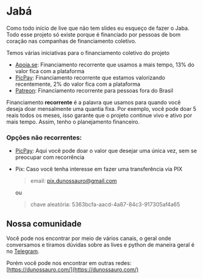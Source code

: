 # Jabá

Como todo início de live que não tem slides eu esqueço de fazer o Jaba. Todo esse projeto só existe porque é financiado por pessoas de bom coração nas companhas de financiamento coletivo.

Temos várias iniciativas para o financiamento coletivo do projeto

- [Apoia.se](https://apoia.se/livedepython): Financiamento recorrente que usamos a mais tempo, 13% do valor fica com a plataforma
- [PicPay](https://app.picpay.com/user/dunossauro): Financiamento recorrente que estamos valorizando recentemente, 2% do valor fica com a plataforma
- [Patreon](http://patreon.com/dunossauro): Financiamento recorrente para pessoas fora do Brasil

Financiamento **recorrente** é a palavra que usamos para quando você deseja doar mensalmente uma quantia fixa. Por exemplo, você pode doar 5 reais todos os meses, isso garante que o projeto continue vivo e ativo por mais tempo. Assim, tenho o planejamento financeiro.

### Opções não recorrentes:

- [PicPay](http://picpay.me/livedepython): Aqui você pode doar o valor que desejar uma única vez, sem se preocupar com recorrência
- Pix: Caso você tenha interesse em fazer uma transferência via PIX
    > email: pix.dunossauro@gmail.com

     ou

    > chave aleatória: 5363bcfa-aacd-4a87-84c3-917305af4a65

## Nossa comunidade

Você pode nos encontrar por meio de vários canais, o geral onde conversamos e tiramos dúvidas sobre as lives e python de maneira geral é no [Telegram](hhttps://t.me/livepython).

Porém você pode nos encontrar em outras redes: [https://dunossauro.com/](https://dunossauro.com/)
